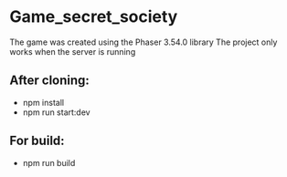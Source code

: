 # Game_secret_society
The game was created using the Phaser 3.54.0 library
The project only works when the server is running
## After cloning:
- npm install
- npm run start:dev
## For build:
- npm run build 

